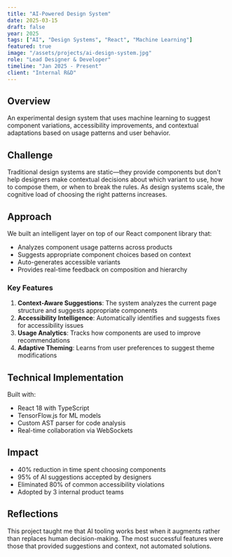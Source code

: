 ```yaml
---
title: "AI-Powered Design System"
date: 2025-03-15
draft: false
year: 2025
tags: ["AI", "Design Systems", "React", "Machine Learning"]
featured: true
image: "/assets/projects/ai-design-system.jpg"
role: "Lead Designer & Developer"
timeline: "Jan 2025 - Present"
client: "Internal R&D"
---
```


## Overview

An experimental design system that uses machine learning to suggest component variations, accessibility improvements, and contextual adaptations based on usage patterns and user behavior.

## Challenge

Traditional design systems are static—they provide components but don't help designers make contextual decisions about which variant to use, how to compose them, or when to break the rules. As design systems scale, the cognitive load of choosing the right patterns increases.

## Approach

We built an intelligent layer on top of our React component library that:
- Analyzes component usage patterns across products
- Suggests appropriate component choices based on context
- Auto-generates accessible variants
- Provides real-time feedback on composition and hierarchy

### Key Features

1. **Context-Aware Suggestions**: The system analyzes the current page structure and suggests appropriate components
2. **Accessibility Intelligence**: Automatically identifies and suggests fixes for accessibility issues
3. **Usage Analytics**: Tracks how components are used to improve recommendations
4. **Adaptive Theming**: Learns from user preferences to suggest theme modifications

## Technical Implementation

Built with:
- React 18 with TypeScript
- TensorFlow.js for ML models
- Custom AST parser for code analysis
- Real-time collaboration via WebSockets

## Impact

- 40% reduction in time spent choosing components
- 95% of AI suggestions accepted by designers
- Eliminated 80% of common accessibility violations
- Adopted by 3 internal product teams

## Reflections

This project taught me that AI tooling works best when it augments rather than replaces human decision-making. The most successful features were those that provided suggestions and context, not automated solutions.